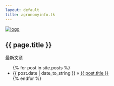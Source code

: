 ```yaml
---
layout: default
title: agronomyinfo.tk
---
```

[![logo](/favicon.ico)](http://agronomyinfo.tk/)
<h2>{{ page.title }}</h2>
<p>最新文章</p>
<ul>
  {% for post in site.posts %}
    <li><span>{{ post.date | date_to_string }}</span> &raquo; <a href="{{ site.baseurl }}{{ post.url }}">{{ post.title }}</a></li>
  {% endfor %}
</ul>
